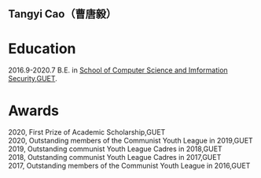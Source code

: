 ## Tangyi Cao（曹唐毅）

# Education
2016.9-2020.7 B.E. in [School of Computer Science and Imformation Security](https://www.guet.edu.cn/dept3/xygk/xyjj.htm),[GUET](https://www.guet.edu.cn/).

# Awards
2020, First Prize of Academic Scholarship,GUET  
2020, Outstanding members of the Communist Youth League in 2019,GUET  
2019, Outstanding communist Youth League Cadres in 2018,GUET  
2018, Outstanding communist Youth League Cadres in 2017,GUET  
2017, Outstanding members of the Communist Youth League in 2016,GUET  
